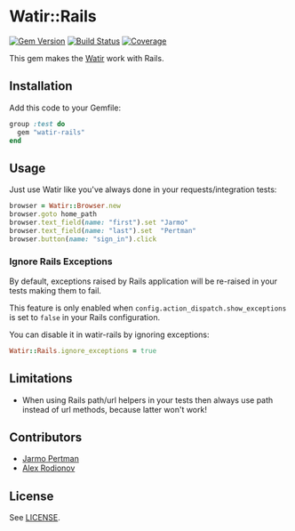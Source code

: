 # Watir::Rails
[![Gem Version](https://badge.fury.io/rb/watir-rails.png)](http://badge.fury.io/rb/watir-rails)
[![Build Status](https://api.travis-ci.org/watir/watir-rails.png)](http://travis-ci.org/watir/watir-rails)
[![Coverage](https://coveralls.io/repos/watir/watir-rails/badge.png?branch=master)](https://coveralls.io/r/watir/watir-rails)

This gem makes the [Watir](https://github.com/watir/watir) work with Rails.


## Installation

Add this code to your Gemfile:

```ruby
group :test do
  gem "watir-rails"
end
```

## Usage

Just use Watir like you've always done in your requests/integration tests:

```ruby
browser = Watir::Browser.new
browser.goto home_path
browser.text_field(name: "first").set "Jarmo"
browser.text_field(name: "last").set  "Pertman"
browser.button(name: "sign_in").click
```

### Ignore Rails Exceptions

By default, exceptions raised by Rails application will be re-raised in your tests making them to fail.

This feature is only enabled when `config.action_dispatch.show_exceptions` is set to `false` in your Rails configuration.

You can disable it in watir-rails by ignoring exceptions:

```ruby
Watir::Rails.ignore_exceptions = true
```

## Limitations

* When using Rails path/url helpers in your tests then always use path instead of url methods, because latter won't work!


## Contributors

* [Jarmo Pertman](https://github.com/jarmo)
* [Alex Rodionov](https://github.com/p0deje)


## License

See [LICENSE](https://github.com/watir/watir-rails/blob/master/LICENSE).
